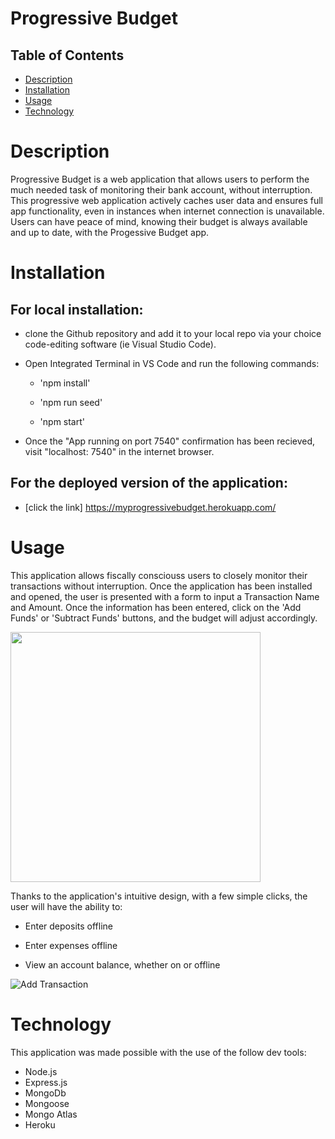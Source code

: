# Progressive Budget

## Table of Contents
- [Description](#description)
- [Installation](#installation)
- [Usage](#usage)
- [Technology](#technology)


# Description
Progressive Budget is a web application that allows users to perform the much needed task of monitoring their bank account, without interruption. This progressive web application actively caches user data and ensures full app functionality, even in instances when internet connection is unavailable. Users can have peace of mind, knowing their budget is always available and up to date, with the Progessive Budget app.  


# Installation
## For local installation:

  * clone the Github repository and add it to your local repo via your choice code-editing software (ie Visual Studio Code).

  * Open Integrated Terminal in VS Code and run the following commands:

    * 'npm install'

    * 'npm run seed'

    * 'npm start' 

  * Once the "App running on port 7540" confirmation has been recieved, visit "localhost: 7540" in the internet browser. 



## For the deployed version of the application:

  * [click the link] https://myprogressivebudget.herokuapp.com/



# Usage
This application allows fiscally consciouss users to closely monitor their transactions without interruption. Once the application has been installed and opened, the user is presented with a form to input a Transaction Name and Amount. Once the information has been entered, click on the 'Add Funds' or 'Subtract Funds' buttons, and the budget will adjust accordingly.

<img src="public/images/home.png" width="400">

Thanks to the application's intuitive design, with a few simple clicks, the user will have the ability to:

* Enter deposits offline

* Enter expenses offline

* View an account balance, whether on or offline



![Add Transaction](public/images/Entry.gif)



# Technology
This application was made possible with the use of the follow dev tools:
* Node.js
* Express.js
* MongoDb
* Mongoose
* Mongo Atlas
* Heroku
